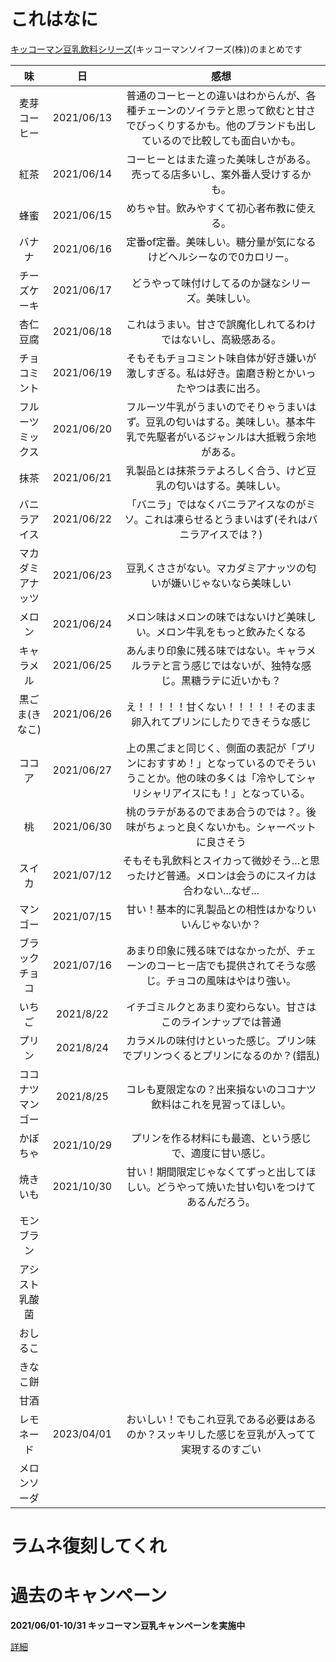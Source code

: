 # これはなに
[キッコーマン豆乳飲料シリーズ](https://www.k-tounyu.jp/lineup/)(キッコーマンソイフーズ(株))のまとめです





|味|日|感想|
|:---:|:---:|:---:|
|麦芽コーヒー|2021/06/13|普通のコーヒーとの違いはわからんが、各種チェーンのソイラテと思って飲むと甘さでびっくりするかも。他のブランドも出しているので比較しても面白いかも。|
|紅茶|2021/06/14|コーヒーとはまた違った美味しさがある。売ってる店多いし、案外番人受けするかも。|
|蜂蜜|2021/06/15|めちゃ甘。飲みやすくて初心者布教に使える。|
|バナナ|2021/06/16|定番of定番。美味しい。糖分量が気になるけどヘルシーなので0カロリー。|
|チーズケーキ|2021/06/17|どうやって味付けしてるのか謎なシリーズ。美味しい。|
|杏仁豆腐|2021/06/18|これはうまい。甘さで誤魔化しれてるわけではないし、高級感ある。|
|チョコミント|2021/06/19|そもそもチョコミント味自体が好き嫌いが激しすぎる。私は好き。歯磨き粉とかいったやつは表に出ろ。|
|フルーツミックス|2021/06/20|フルーツ牛乳がうまいのでそりゃうまいはず。豆乳の匂いはする。美味しい。基本牛乳で先駆者がいるジャンルは大抵戦う余地がある。|
|抹茶|2021/06/21|乳製品とは抹茶ラテよろしく合う、けど豆乳の匂いはする。美味しい。|
|バニラアイス|2021/06/22|「バニラ」ではなくバニラアイスなのがミソ。これは凍らせるとうまいはず(それはバニラアイスでは？)|
|マカダミアナッツ|2021/06/23|豆乳くささがない。マカダミアナッツの匂いが嫌いじゃないなら美味しい|
|メロン|2021/06/24|メロン味はメロンの味ではないけど美味しい。メロン牛乳をもっと飲みたくなる|
|キャラメル|2021/06/25|あんまり印象に残る味ではない。キャラメルラテと言う感じではないが、独特な感じ。黒糖ラテに近いかも？|
|黒ごま(きなこ)|2021/06/26|え！！！！！甘くない！！！！！そのまま卵入れてプリンにしたりできそうな感じ|
|ココア|2021/06/27|上の黒ごまと同じく、側面の表記が「プリンにおすすめ！」となっているのでそういうことか。他の味の多くは「冷やしてシャリシャリアイスにも！」となっている。|
|桃|2021/06/30|桃のラテがあるのでまあ合うのでは？。後味がちょっと良くないかも。シャーベットに良さそう|
|スイカ|2021/07/12|そもそも乳飲料とスイカって微妙そう...と思ったけど普通。メロンは会うのにスイカは合わない...なぜ...|
|マンゴー|2021/07/15|甘い！基本的に乳製品との相性はかなりいいんじゃないか？|
|ブラックチョコ|2021/07/16|あまり印象に残る味ではなかったが、チェーンのコーヒー店でも提供されてそうな感じ。チョコの風味はやはり強い。|
|いちご|2021/8/22|イチゴミルクとあまり変わらない。甘さはこのラインナップでは普通|
|プリン|2021/8/24|カラメルの味付けといった感じ。プリン味でプリンつくるとプリンになるのか？(錯乱)|
|ココナツマンゴー|2021/8/25|コレも夏限定なの？出来損ないのココナツ飲料はこれを見習ってほしい。|
|かぼちゃ|2021/10/29|プリンを作る材料にも最適、という感じで、適度に甘い感じ。|
|焼きいも|2021/10/30|甘い！期間限定じゃなくてずっと出してほしい。どうやって焼いた甘い匂いをつけてあるんだろう。|
|モンブラン|||
|アシスト乳酸菌|||
|おしるこ|||
|きなこ餅|||
|甘酒|||
|レモネード|2023/04/01|おいしい！でもこれ豆乳である必要はあるのか？スッキリした感じを豆乳が入ってて実現するのすごい|
|メロンソーダ|||



# ラムネ復刻してくれ


# 過去のキャンペーン
**2021/06/01-10/31 キッコーマン豆乳キャンペーンを実施中**

[詳細](https://www.k-tounyu.jp/cp/dn2021/)
